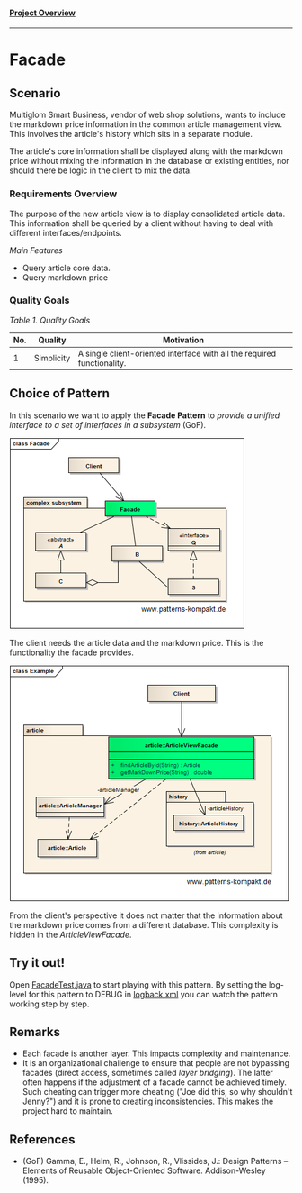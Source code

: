 #### [Project Overview](../../../../../../../README.md)
----

# Facade

## Scenario

Multiglom Smart Business, vendor of web shop solutions, wants to include the markdown price information in the common article management view.
This involves the article's history which sits in a separate module.

The article's core information shall be displayed along with the markdown price without mixing the information in the database or existing entities, nor should there be logic in the client to mix the data.

### Requirements Overview

The purpose of the new article view is to display consolidated article data. This information shall be queried by a client without having to deal with different interfaces/endpoints.

_Main Features_

* Query article core data.
* Query markdown price

### Quality Goals

_Table 1. Quality Goals_

No.|Quality|Motivation
---|-------|----------
1|Simplicity|A single client-oriented interface with all the required functionality.

## Choice of Pattern
In this scenario we want to apply the **Facade Pattern** to _provide a unified interface to a set of interfaces in a subsystem_ (GoF). 

![Test](../../../../../../../doc/patterns/images/facade_cn.png)

The client needs the article data and the markdown price. This is the functionality the facade provides.

![Test](../../../../../../../doc/patterns/images/facade_cx.png)

From the client's perspective it does not matter that the information about the markdown price comes from a different database. This complexity is hidden in the _ArticleViewFacade_.

## Try it out!

Open [FacadeTest.java](FacadeTest.java) to start playing with this pattern. By setting the log-level for this pattern to DEBUG in [logback.xml](../../../../../../../src/main/resources/logback.xml) you can watch the pattern working step by step.

## Remarks
* Each facade is another layer. This impacts complexity and maintenance.
* It is an organizational challenge to ensure that people are not bypassing facades (direct access, sometimes called _layer bridging_). The latter often happens if the adjustment of a facade cannot be achieved timely. Such cheating can trigger more cheating ("Joe did this, so why shouldn't Jenny?") and it is prone to creating inconsistencies. This makes the project hard to maintain.

## References

* (GoF) Gamma, E., Helm, R., Johnson, R., Vlissides, J.: Design Patterns – Elements of Reusable Object-Oriented Software. Addison-Wesley (1995).

